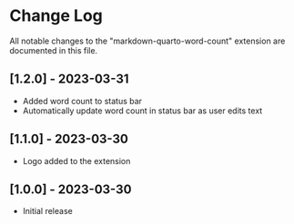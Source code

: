 # Change Log

All notable changes to the "markdown-quarto-word-count" extension are documented in this file.

## [1.2.0] - 2023-03-31

- Added word count to status bar
- Automatically update word count in status bar as user edits text

## [1.1.0] - 2023-03-30

- Logo added to the extension

## [1.0.0] - 2023-03-30

- Initial release
